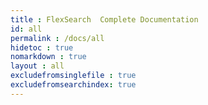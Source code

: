 ```yaml
---
title : FlexSearch  Complete Documentation
id: all
permalink : /docs/all 
hidetoc : true
nomarkdown : true 
layout : all
excludefromsinglefile : true
excludefromsearchindex: true
---
```

